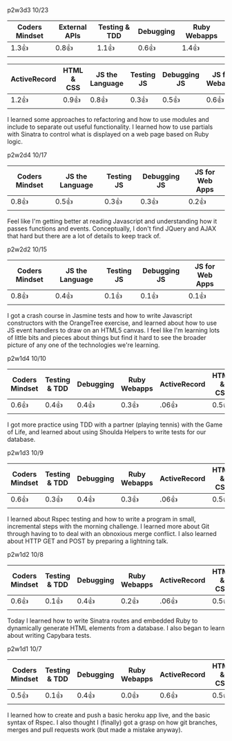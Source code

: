 p2w3d3 10/23

| Coders Mindset | External APIs |  Testing & TDD | Debugging | Ruby Webapps |
| -------------- | ------------- |  ------------- | --------- | ------------ |
|   1.3:+1:      |    0.8:+1:    |     1.1:+1:    |   0.6:+1: |  1.4:+1:     |

| ActiveRecord | HTML & CSS | JS the Language | Testing JS | Debugging JS | JS for Webapps |
| ------------ | ---------- | --------------- | ---------- | ------------ | -------------- |
|  1.2:+1:     |  0.9:+1:   |   0.8:+1:       |   0.3:+1:  |   0.5:+1:    |   0.6:+1:      |

I learned some approaches to refactoring and how to use modules and include to separate
out useful functionality. I learned how to use partials with Sinatra to control what is 
displayed on a web page based on Ruby logic.


p2w2d4 10/17

| Coders Mindset | JS the Language | Testing JS | Debugging JS | JS for Web Apps |
| -------------- | --------------- | ---------- | ------------ | --------------- |
|   0.8:+1:      |   0.5:+1:       |  0.3:+1:   |   0.3:+1:    |   0.2:+1:       |
Feel like I'm getting better at reading Javascript and understanding how it passes
functions and events. Conceptually, I don't find JQuery and AJAX that hard but
there are a lot of details to keep track of.


p2w2d2 10/15

| Coders Mindset | JS the Language | Testing JS | Debugging JS | JS for Web Apps |
| -------------- | --------------- | ---------- | ------------ | --------------- |
|   0.8:+1:      |   0.4:+1:       |  0.1:+1:   |   0.1:+1:    |   0.1:+1:       |

I got a crash course in Jasmine tests and how to write Javascript constructors
with the OrangeTree exercise, and learned about how to use JS event handlers
to draw on an HTML5 canvas. I feel like I'm learning lots of little bits and pieces
about things but find it hard to see the broader picture of any one of the
technologies we're learning.

p2w1d4 10/10


| Coders Mindset | Testing & TDD | Debugging | Ruby Webapps | ActiveRecord | HTML & CSS |
| -------------- | ------------- | --------- | ------------ | ------------ | ---------- |
|   0.6:+1:      |    0.4:+1:    |  0.4:+1:  |    0.3:+1:   |  .06:+1:     |  0.5:+1:   |

I got more practice using TDD with a partner (playing tennis) with the Game of Life, and
learned about using Shoulda Helpers to write tests for our database.


p2w1d3 10/9


| Coders Mindset | Testing & TDD | Debugging | Ruby Webapps | ActiveRecord | HTML & CSS |
| -------------- | ------------- | --------- | ------------ | ------------ | ---------- |
|   0.6:+1:      |    0.3:+1:    |  0.4:+1:  |    0.3:+1:   |  .06:+1:     |  0.5:+1:   |

I learned about Rspec testing and how to write a program in small, incremental steps with
the morning challenge. I learned more about Git through having to to deal with an
obnoxious merge conflict. I also learned about HTTP GET and POST by preparing a lightning talk.

p2w1d2 10/8


| Coders Mindset | Testing & TDD | Debugging | Ruby Webapps | ActiveRecord | HTML & CSS |
| -------------- | ------------- | --------- | ------------ | ------------ | ---------- |
|   0.6:+1:      |    0.1:+1:    |  0.4:+1:  |    0.2:+1:   |  .06:+1:     |  0.5:+1:   |

Today I learned how to write Sinatra routes and embedded Ruby to dynamically generate
HTML elements from a database. I also began to learn about writing Capybara tests.


p2w1d1 10/7

| Coders Mindset | Testing & TDD | Debugging | Ruby Webapps | ActiveRecord | HTML & CSS |
| -------------- | ------------- | --------- | ------------ | ------------ | ---------- |
|       0.5:+1:  |    0.1:+1:    |  0.4:+1:  |   0.0:+1:    |   0.6:+1:    |   0.5:+1:  |


I learned how to create and push a basic heroku app live, and the basic syntax of Rspec.
I also thought I (finally) got a grasp on how git branches, merges and pull requests work
(but made a mistake anyway).
